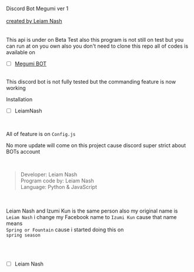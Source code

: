Discord Bot Megumi ver 1
<br> <br>
[created by Leiam Nash](https://www.facebook.com/LeiamNashRebrth)
<br> <br> <br>
This api is under on Beta Test also this program is not still on test but you can run at on you own also you don't need to clone this repo all of codes is available on 

- [ ] [Megumi BOT](https://replit.com/@leiamnash/LeiamNashDC)
<br> <br> 

This discord bot is not fully tested but the commanding feature is now working 
<Br>

Installation
- [ ] LeiamNash

<br>

All of feature is on `Config.js`


No more update will come on this project cause discord super strict about BOTs account

<Br>


> Developer: Leiam Nash <br> Program code by: Leiam Nash <br> Language: Python & JavaScript


<br> <br> Leiam Nash and Izumi Kun is the same person also my original name is  `Leiam Nash` i change my Facebook name to `Izumi Kun` cause that name means <br> `Spring or Fountain` cause i started doing this on <br> `spring season`

<br> <br>
- [ ] Leiam Nash
